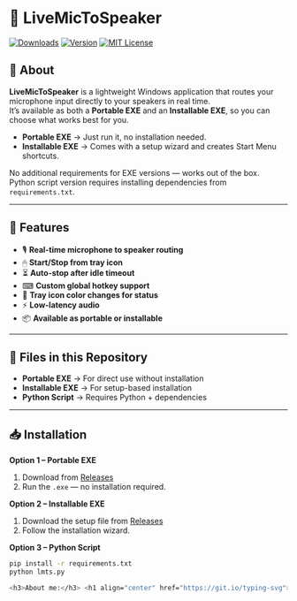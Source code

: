 # 🎤 LiveMicToSpeaker

[![Downloads](https://img.shields.io/github/downloads/mohamedshahilshajahan/LiveMicToSpeaker/total?color=brightgreen&style=for-the-badge)](https://github.com/mohamedshahilshajahan/LiveMicToSpeaker/releases)
[![Version](https://img.shields.io/github/v/release/mohamedshahilshajahan/LiveMicToSpeaker?style=for-the-badge&color=blue)](https://github.com/mohamedshahilshajahan/LiveMicToSpeaker/releases)
[![MIT License](https://img.shields.io/badge/License-MIT-yellow.svg?style=for-the-badge)](LICENSE)

## 📌 About
**LiveMicToSpeaker** is a lightweight Windows application that routes your microphone input directly to your speakers in real time.  
It’s available as both a **Portable EXE** and an **Installable EXE**, so you can choose what works best for you.  
- **Portable EXE** → Just run it, no installation needed.  
- **Installable EXE** → Comes with a setup wizard and creates Start Menu shortcuts.  

No additional requirements for EXE versions — works out of the box.  
Python script version requires installing dependencies from `requirements.txt`.

---

## 🚀 Features
- 🎙 **Real-time microphone to speaker routing**  
- 🖱 **Start/Stop from tray icon**  
- ⏳ **Auto-stop after idle timeout**  
- ⌨ **Custom global hotkey support**  
- 🎨 **Tray icon color changes for status**  
- ⚡ **Low-latency audio**  
- 📦 **Available as portable or installable**  

---

## 📂 Files in this Repository
- **Portable EXE** → For direct use without installation  
- **Installable EXE** → For setup-based installation  
- **Python Script** → Requires Python + dependencies

---

## 📥 Installation
**Option 1 – Portable EXE**
1. Download from [Releases](https://github.com/mohamedshahilshajahan/LiveMicToSpeaker/releases)
2. Run the `.exe` — no installation required.

**Option 2 – Installable EXE**
1. Download the setup file from [Releases](https://github.com/mohamedshahilshajahan/LiveMicToSpeaker/releases)
2. Follow the installation wizard.

**Option 3 – Python Script**
```bash
pip install -r requirements.txt
python lmts.py

<h3>About me:</h3> <h1 align="center" href="https://git.io/typing-svg"><img src="https://readme-typing-svg.demolab.com?font=Fira+Code&weight=600&size=30&pause=1000&color=F7DC00&center=true&vCenter=true&random=false&width=550&height=32&lines=Hi+%F0%9F%91%8B%2C+I'm+Mohamed+Shahil" alt="Typing SVG" /></h1> <h3 align="center">A passionate software enthusiast diving into the exciting world of development!<br> <h4 align="center">🚀 As a recent graduate with a Diploma in ECE (2018),</h4> <h3 align="center">I am eager to establish a robust foundation in Software Development, focusing on Python, Java, C, and C++.<br> 💡 My journey is just beginning, and I've already taken my first steps by creating a project.<br> 🛠️ As a beginner, I'm committed to continuously enhancing my skills and contributing to the ever-evolving tech landscape.<br> 🌐 I'm thrilled about the endless possibilities in software development and am dedicated to mastering the intricacies of coding.</h3> <h3 align="center">My goal is to build a solid skill set that not only meets industry standards but also pushes the boundaries of innovation.<br> 📚 Lifelong learning is my mantra, and I believe in the power of collaboration. Let's connect, learn, and grow together on this coding adventure! 🤝 </h3> <h2 align="center"> #CodeNewbie #Python #Java #Cplusplus #SoftwareDevelopment #TechEnthusiast</h2> <p align="left"> <img src="https://komarev.com/ghpvc/?username=mohamedshahilshajahan&label=Profile%20views&color=brightgreen&style=flat" alt="mohamedshahilshajahan" /> </p> <img align="right" alt="Coding" width="400" src="https://cdn.dribbble.com/users/1162077/screenshots/3848914/programmer.gif"> - 📫 You can contact me at **mohamedshahilshajahan@gmail.com** <h3 align="left">Connect with me:</h3> <p align="left"> <a href="https://www.linkedin.com/in/mohamedshahilshajahan" target="_blank" rel="noreferrer"> <picture> <source media="(prefers-color-scheme: dark)" srcset="https://i.postimg.cc/02ZQ9ft7/linkedin-dark.png" /> <source media="(prefers-color-scheme: light)" srcset="https://i.postimg.cc/XvKFcFjL/linkedin.png" /> <img src="https://i.postimg.cc/XvKFcFjL/linkedin.png" width="35" height=auto />&nbsp; </picture> </a><a href="https://www.github.com/mohamedshahilshajahan" target="_blank" rel="noreferrer"> <picture> <source media="(prefers-color-scheme: dark)" srcset="https://i.postimg.cc/Bn6vbKyk/github-dark.png" /> <source media="(prefers-color-scheme: light)" srcset="https://i.postimg.cc/LsFL1vph/github.png" /> <img src="https://i.postimg.cc/LsFL1vph/github.png" width="32" height="32" /> </picture> </a> </p> <h3 align="left">Languages and Tools:</h3> <p align="left"> <img src="https://i.postimg.cc/DZdk7s4J/c.png" alt="c" width="40" height=auto/>&nbsp;&nbsp;<img src="https://i.postimg.cc/br37thTq/cplus.png" alt="cplusplus" width="40" height=auto/>&nbsp;&nbsp;<img src="https://i.postimg.cc/0jkgjQ7t/java.png" alt="java" width="40" height=auto/>&nbsp;&nbsp;<img src="https://i.postimg.cc/T20MSVXB/python.png" alt="python" width="40" height=auto/> </p> ```